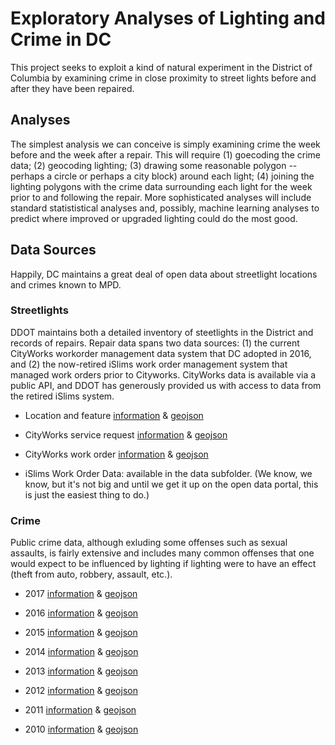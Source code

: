 # Exploratory Analyses of Lighting and Crime in DC

This project seeks to exploit a kind of natural experiment in the District of Columbia by examining crime in close proximity to street lights before and after they have been repaired. 

## Analyses

The simplest analysis we can conceive is simply examining crime the week before and the week after a repair. This will require (1) goecoding the crime data; (2) geocoding lighting; (3) drawing some reasonable polygon -- perhaps a circle or perhaps a city block) around each light; (4) joining the lighting polygons with the crime data surrounding each light for the week prior to and following the repair.  More sophisticated analyses will include standard statististical analyses and, possibly, machine learning analyses to predict where improved or upgraded lighting could do the most good. 

## Data Sources

Happily, DC maintains a great deal of open data about streetlight locations and crimes known to MPD. 

### Streetlights
DDOT maintains both a detailed inventory of steetlights in the District and records of repairs.  Repair data spans two data sources: (1) the current CityWorks workorder management data system that DC adopted in 2016, and (2) the now-retired iSlims work order management system that managed work orders prior to Cityworks. CityWorks data is available via a public API, and DDOT has generously provided us with access to data from the retired iSlims system. 

 - Location and feature [information](http://opendata.dc.gov/datasets/street-lights) & [geojson](https://opendata.arcgis.com/datasets/6cb6520725b0489d9a209a337818fad1_90.geojson)

 - CityWorks service request [information](http://opendata.dc.gov/datasets/cityworks-service-requests) & 
[geojson](https://opendata.arcgis.com/datasets/a1dd480eb86445239c8129056ab05ade_0.geojson)

 - CityWorks work order [information](http://opendata.dc.gov/datasets/cityworks-workorders) & [geojson](https://opendata.arcgis.com/datasets/a1dd480eb86445239c8129056ab05ade_0.geojson)

 - iSlims Work Order Data: available in the data subfolder. (We know, we know, but it's not big and until we get it up on the open data portal, this is just the easiest thing to do.)

### Crime
Public crime data, although exluding some offenses such as sexual assaults, is fairly extensive and includes many common offenses that one would expect to be influenced by lighting if lighting were to have an effect (theft from auto, robbery, assault, etc.). 

 - 2017 [information](http://opendata.dc.gov/datasets/crime-incidents-in-2017) & [geojson](https://opendata.arcgis.com/datasets/6af5cb8dc38e4bcbac8168b27ee104aa_38.geojson)
 
 - 2016 [information](http://opendata.dc.gov/datasets/crime-incidents-in-2016) & [geojson](https://opendata.arcgis.com/datasets/bda20763840448b58f8383bae800a843_26.geojson)

- 2015 [information](http://opendata.dc.gov/datasets/crime-incidents-in-2015) & [geojson](https://opendata.arcgis.com/datasets/35034fcb3b36499c84c94c069ab1a966_27.geojson)

- 2014 [information](http://opendata.dc.gov/datasets/crime-incidents-in-2014) & [geojson](https://opendata.arcgis.com/datasets/6eaf3e9713de44d3aa103622d51053b5_9.geojson)

- 2013 [information](http://opendata.dc.gov/datasets/crime-incidents-in-2013) & [geojson](https://opendata.arcgis.com/datasets/5fa2e43557f7484d89aac9e1e76158c9_10.geojson)

- 2012 [information](http://opendata.dc.gov/datasets/crime-incidents-in-2012) & [geojson](https://opendata.arcgis.com/datasets/010ac88c55b1409bb67c9270c8fc18b5_11.geojson)

- 2011 [information](http://opendata.dc.gov/datasets/crime-incidents-in-2011) & [geojson](https://opendata.arcgis.com/datasets/9d5485ffae914c5f97047a7dd86e115b_35.geojson)

- 2010 [information](http://opendata.dc.gov/datasets/crime-incidents-in-2010) & [geojson](https://opendata.arcgis.com/datasets/fdacfbdda7654e06a161352247d3a2f0_34.geojson)
